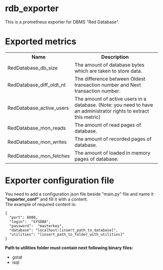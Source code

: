 # rdb_exporter
This is a prometheus exporter for DBMS "Red Database".
# Exported metrics
<table>
  <tr>
    <th>Name</th>
    <th>Description</th>
  </tr>
  <tr><td>RedDatabase_db_size</td><td>The amount of database bytes which are taken to store data.</td></tr>
  <tr><td>RedDatabase_diff_oldt_nt</td><td>The difference between Oldest transaction number and Next transaction number.</td></tr>
  <tr><td>RedDatabase_active_users</td><td>The amount of active users in a database. (Note: you need to have an administrator rights to extract this metric)</td></tr>
  <tr><td>RedDatabase_mon_reads</td><td>The amount of read pages of database.</td></tr>
  <tr><td>RedDatabase_mon_writes</td><td>The amount of recorded pages of database.</td></tr>
  <tr><td>RedDatabase_mon_fetches</td><td>The amount of loaded in memory pages of database.</td></tr>
</table>

# Exporter configuration file
You need to add a configuration json file beside "main.py" file and name it <strong>"exporter_conf"</strong> and fill it with a content.
<br>
The example of required content is:
```
{
  "port": 8000, 
  "login":  "SYSDBA", 
  "password":  "masterkey", 
  "database": "localhost:[insert_path_to_database]",
  "utilities": "[insert_path_to_folder_with_utilities]"
}
```
<p><strong>Path to utilities folder must contain next following binary files:</strong></p>
<ul>
  <li>gstat</li>
  <li>isql</li>
</ul>

